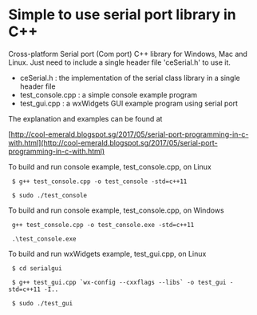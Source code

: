 # Simple to use serial port library in C++

Cross-platform Serial port (Com port) C++ library for Windows, Mac and Linux.
Just need to include a single header file 'ceSerial.h' to use it.


* ceSerial.h : the implementation of the serial class library in a single header file
* test_console.cpp : a simple console example program 
* test_gui.cpp : a wxWidgets GUI example program using serial port


The explanation and examples can be found at


[http://cool-emerald.blogspot.sg/2017/05/serial-port-programming-in-c-with.html](http://cool-emerald.blogspot.sg/2017/05/serial-port-programming-in-c-with.html)



To build and run console example, test_console.cpp, on Linux

```
 $ g++ test_console.cpp -o test_console -std=c++11

 $ sudo ./test_console
```


To build and run console example, test_console.cpp, on Windows

```
 g++ test_console.cpp -o test_console.exe -std=c++11
 
 .\test_console.exe

```


To build and run wxWidgets example, test_gui.cpp, on Linux

```
 $ cd serialgui
 
 $ g++ test_gui.cpp `wx-config --cxxflags --libs` -o test_gui -std=c++11 -I..
 
 $ sudo ./test_gui

```



